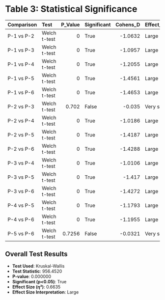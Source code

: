 # Table 3: Statistical Significance

| Comparison   | Test         |   P_Value | Significant   |   Cohens_D | Effect_Size_Interpretation   |
|:-------------|:-------------|----------:|:--------------|-----------:|:-----------------------------|
| P-1 vs P-2   | Welch t-test |    0      | True          |    -1.0632 | Large                        |
| P-1 vs P-3   | Welch t-test |    0      | True          |    -1.0957 | Large                        |
| P-1 vs P-4   | Welch t-test |    0      | True          |    -1.2055 | Large                        |
| P-1 vs P-5   | Welch t-test |    0      | True          |    -1.4561 | Large                        |
| P-1 vs P-6   | Welch t-test |    0      | True          |    -1.4653 | Large                        |
| P-2 vs P-3   | Welch t-test |    0.702  | False         |    -0.035  | Very small                   |
| P-2 vs P-4   | Welch t-test |    0      | True          |    -1.0186 | Large                        |
| P-2 vs P-5   | Welch t-test |    0      | True          |    -1.4187 | Large                        |
| P-2 vs P-6   | Welch t-test |    0      | True          |    -1.4288 | Large                        |
| P-3 vs P-4   | Welch t-test |    0      | True          |    -1.0106 | Large                        |
| P-3 vs P-5   | Welch t-test |    0      | True          |    -1.417  | Large                        |
| P-3 vs P-6   | Welch t-test |    0      | True          |    -1.4272 | Large                        |
| P-4 vs P-5   | Welch t-test |    0      | True          |    -1.1793 | Large                        |
| P-4 vs P-6   | Welch t-test |    0      | True          |    -1.1955 | Large                        |
| P-5 vs P-6   | Welch t-test |    0.7256 | False         |    -0.0321 | Very small                   |

## Overall Test Results

- **Test Used**: Kruskal-Wallis
- **Test Statistic**: 956.4520
- **P-value**: 0.000000
- **Significant (p<0.05)**: True
- **Effect Size (η²)**: 0.6635
- **Effect Size Interpretation**: Large
